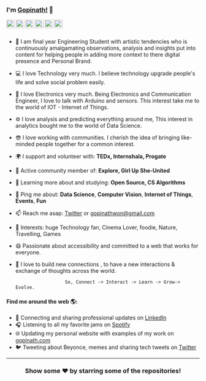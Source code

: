 ### I'm [Gopinath!](https://gopinath.epizy.com) 👋

<a href="https://twitter.com/gopinath2018">
  <img align="left" alt="Gopinath's Twitter" width="22px" src="https://cdn.jsdelivr.net/npm/simple-icons@v3/icons/twitter.svg" />
</a>
<a href="https://linkedin.com/in/gopinath2018">
  <img align="left" alt="Gopinath's Linkdein" width="22px" src="https://cdn.jsdelivr.net/npm/simple-icons@v3/icons/linkedin.svg" />
</a>
<a href="https://github.com/gopinath2018">
  <img align="left" alt="Gopinath's Github" width="22px" src="https://cdn.jsdelivr.net/npm/simple-icons@v3/icons/github.svg" />
</a>
<a href="https://t.me/gopinath2018">
  <img align="left" alt="Gopinath's Telegram" width="22px" src="https://cdn.jsdelivr.net/npm/simple-icons@v3/icons/telegram.svg" />
</a>
<a href="https://instagram.com/gopinath.io/">
  <img align="left" alt="Gopinath's Instagram" width="22px" src="https://cdn.jsdelivr.net/npm/simple-icons@v3/icons/instagram.svg" />
</a>
<a href="https://www.facebook.com/gopinath2018/">
  <img align="left" alt="Gopinath's Facebook" width="22px" src="https://cdn.jsdelivr.net/npm/simple-icons@v3/icons/facebook.svg" />
</a>


<br/>
<br/>








- 🏢 I am final year Engineering Student with artistic tendencies who is continuously amalgamating observations, analysis and insights put into content for helping people in adding more context to there digital presence and Personal Brand.
- 💻 I love Technology very much. I believe technology upgrade people's life and solve social problem easily.
- 🚀 I love Electronics very much. Being Electronics and Communication Engineer, I love to talk with Arduino and sensors. This interest take me to the world of IOT - Internet of Things.
- ⚙️ I love analysis and predicting everything around me, This interest in analytics bought me to the world of Data Science.
- 😎 I love working with communities. I cherish the idea of bringing like-minded people together for a common interest.
- 🌍 I support and volunteer with: **TEDx, Internshala, Progate**
- 💅 Active community member of: **Explore, Girl Up She-United**
- 🌱 Learning more about and studying: **Open Source, CS Algorithms**
- 💬 Ping me about: **Data Science**, **Computer Vision**, **Internet of Things**, **Events**, **Fun**
- 📫 Reach me asap: <a href="https://twitter.com/gopinath2018/">Twitter</a> or gopinathwon@gmail.com
- 💜 Interests: huge Technology fan, Cinema Lover, foodie, Nature, Travelling, Games
- 😄 Passionate about accessibility and committed to a web that works for everyone.
- 🦋 I love to build new connections , to have a new interactions & exchange of thoughts across the world.

                        So, Connect -> Interact -> Learn -> Grow-> Evolve.

#### Find me around the web 🌎:
- 💼 Connecting and sharing professional updates on <a href="https://www.linkedin.com/in/gopinath2018/">LinkedIn</a>
- 🎧 Listening to all my favorite jams on <a href="https://open.spotify.com/user/gopinath2018">Spotify</a>
- 🌐 Updating my personal website with examples of my work on <a href="https://medium.com">gopinath.com</a>
- 🐦 Tweeting about Beyonce, memes and sharing tech tweets on <a href="https://twitter.com/gopinath2018/">Twitter</a>


---

<div align="center">

### Show some ❤️ by starring some of the repositories!

</div>

